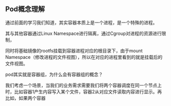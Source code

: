 ## Pod概念理解

通过前面的学习我们知道，其实容器本质上是一个进程，是一个特殊的进程。

其与其他容器通过Linux Namespace进行隔离，通过Cgroup对进程的资源进行限制，

同时将基础镜像的rootfs挂载到容器进程对应的根目录下，由于mount Namespace（修改进程的文件视图），所以在对应的进程里看到的就是挂载后的文件视图。



pod其实就是容器组，为什么会有容器组的概念？

我们考虑一个场景，当我们的业务需求需要我们将两个容器调度在同一个节点上时，比如容器1产生内容写入某个文件，容器2从对应文件读取内容进行显示。再比如，如果两个容器